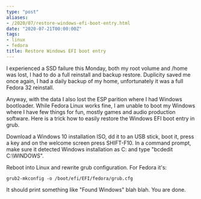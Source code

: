 ```yaml
---
type: "post"
aliases:
- /2020/07/restore-windows-efi-boot-entry.html
date: "2020-07-21T00:00:00Z"
tags:
- linux
- fedora
title: Restore Windows EFI boot entry
---
```


I experienced a SSD failure this Monday, both my root volume and /home was
lost, I had to do a full reinstall and backup restore. Duplicity saved me once
again, I had a daily backup of my home, unfortunately it was a full Fedora 32
reinstall.

Anyway, with the data I also lost the ESP parition where I had Windows
bootloader. While Fedora Linux works fine, I am unable to boot my Windows where
I have few things for fun, mostly games and audio production software. Here is
a trick how to easily restore the Windows EFI boot entry in grub.

Download a Windows 10 installation ISO, dd it to an USB stick, boot it, press a
key and on the welcome screen press SHIFT-F10. In a command prompt, make sure
it detected Windows installation as C: and type "bcdedit C:\WINDOWS".

Reboot into Linux and rewrite grub configuration. For Fedora it's:

    grub2-mkconfig -o /boot/efi/EFI/fedora/grub.cfg

It should print something like "Found Windows" blah blah. You are done.

